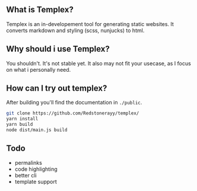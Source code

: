 ## What is Templex?

Templex is an in-developement tool for generating static websites.
It converts markdown and styling (scss, nunjucks) to html.

## Why should i use Templex?

You shouldn't. It's not stable yet. It also may not fit your usecase,
as I focus on what i personally need.

## How can I try out templex?

After building you'll find the documentation in `./public`.

```sh
git clone https://github.com/Redstonerayy/templex/
yarn install
yarn build
node dist/main.js build
```

## Todo

-   permalinks
-   code highlighting
-   better cli
-   template support
